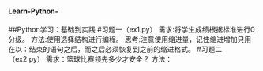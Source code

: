 #### Learn-Python-
##Python学习：基础到实践
#习题一（ex1.py）
需求:将学生成绩根据标准进行0分级。
方法:使用选择结构进行编程。
思考:注意使用缩进量，记住缩进增加只用在以：结束的语句之后，而之后必须恢复到之前的缩进格式。
#习题二（ex2.py）
需求：篮球比赛领先多少才安全？
方法：
